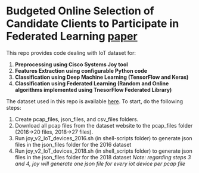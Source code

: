 # Budgeted Online Selection of Candidate Clients to Participate in Federated Learning [paper](https://ieeexplore.ieee.org/document/9249424)

This repo provides code dealing with IoT dataset for:
1. **Preprocessing using Cisco Systems Joy tool**
2. **Features Extraction using configurable Python code**
3. **Classification using Deep Machine Learning (TensorFlow and Keras)**
4. **Classification using Federated Learning (Random and Online algorithms implemented using TnesorFlow Federated Library)**

The dataset used in this repo is available [here](https://iotanalytics.unsw.edu.au/iottraces.html).
To start, do the following steps:
1. Create pcap_files, json_files, and csv_files folders.
2. Download all pcap files from the dataset website to the pcap_files folder (2016->20 files, 2018->27 files).
3. Run joy_v2_IoT_devices_2016.sh (in shell-scripts folder) to generate json files in the json_files folder for the 2016 dataset
4. Run joy_v2_IoT_devices_2018.sh (in shell_scripts folder) to generate json files in the json_files folder for the 2018 dataset
*Note: regarding steps 3 and 4, joy will generate one json file for every iot device per pcap file*
